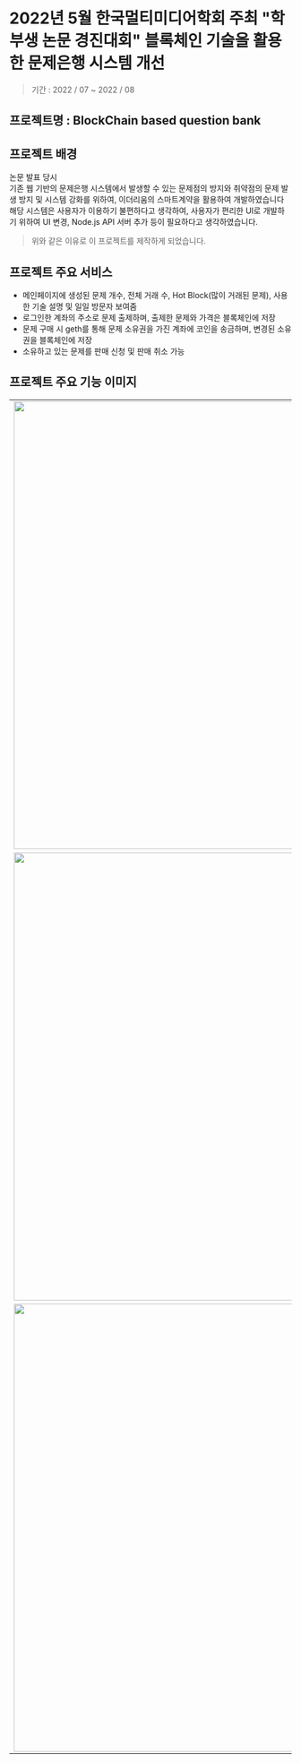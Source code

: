 #  2022년 5월 한국멀티미디어학회 주최 "학부생 논문 경진대회" 블록체인 기술을 활용한 문제은행 시스템 개선
> 기간 : 2022 / 07 ~ 2022 / 08

## 프로젝트명 : BlockChain based question bank


## 프로젝트 배경
논문 발표 당시<br>
기존 웹 기반의 문제은행 시스템에서 발생할 수 있는 문제점의 방지와 취약점의 문제 발생 방지 및 시스템 강화를 위하여, 이더리움의 스마트계약을 활용하여 개발하였습니다 <br>
해당 시스템은 사용자가 이용하기 불편하다고 생각하여, 사용자가 편리한 UI로 개발하기 위하여 UI 변경, Node.js API 서버 추가 등이 필요하다고 생각하였습니다. <br>
>위와 같은 이유로 이 프로젝트를 제작하게 되었습니다.

## 프로젝트 주요 서비스
- 메인페이지에 생성된 문제 개수, 전체 거래 수, Hot Block(많이 거래된 문제), 사용한 기술 설명 및 일일 방문자 보여줌
- 로그인한 계좌의 주소로 문제 출제하며, 출제한 문제와 가격은 블록체인에 저장 
- 문제 구매 시 geth를 통해 문제 소유권을 가진 계좌에 코인을 송금하며, 변경된 소유권을 블록체인에 저장
- 소유하고 있는 문제를 판매 신청 및 판매 취소 가능

## 프로젝트 주요 기능 이미지
<table align="center">
<tr>
<td><img src = "https://user-images.githubusercontent.com/93712785/215828443-977ab15d-f7b4-4de6-a6cf-5bdc01683f98.png" width = "800" hight = "400"/>
<td><img src = "https://user-images.githubusercontent.com/93712785/215828467-766f47de-ab09-4455-94b5-c141b729631a.png" width = "800" hight = "400"/>
<tr>
<tr>
<td><img src = "https://user-images.githubusercontent.com/93712785/215828487-5e0d86da-0dae-4e55-bf54-06765f41d55b.png" width = "800" hight = "400"/>
<td><img src = "https://user-images.githubusercontent.com/93712785/215828510-46384ce4-d6cb-436e-91e8-8ea98fdea495.png" width = "800" hight = "400"/>
<tr>
<tr>
<td><img src = "https://user-images.githubusercontent.com/93712785/215828534-49be8491-20ec-4ce5-a82b-0ac3fdb3714a.png" width = "800" hight = "400"/>
<td><img src = "https://user-images.githubusercontent.com/93712785/215828584-e37840ed-9c0f-4586-a4fd-72e6517912b0.png" width = "800" hight = "400"/>
<tr>
</table>

